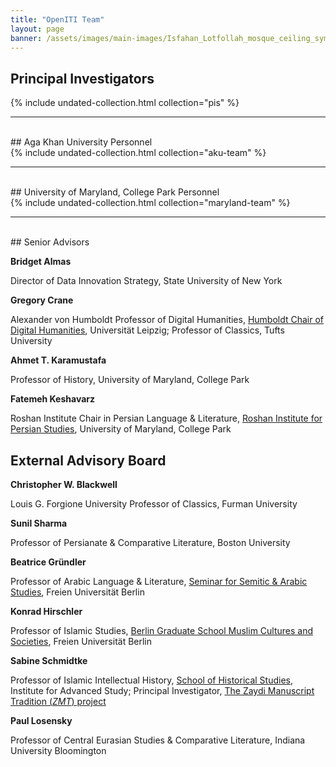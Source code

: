 ```yaml
---
title: "OpenITI Team"
layout: page
banner: /assets/images/main-images/Isfahan_Lotfollah_mosque_ceiling_symmetric_narrow_border.png
---
```

## Principal Investigators
<div class="entries-{{ page.entries_layout | default: 'list' }}">
  {% include undated-collection.html collection="pis" %}
</div>

------------------------------------------------
<br>## Aga Khan University Personnel
<div class="entries-{{ page.entries_layout | default: 'grid' }}">
  {% include undated-collection.html collection="aku-team" %}
</div>

------------------------------------------------
<br>## University of Maryland, College Park Personnel<div class="entries-{{ page.entries_layout | default: 'grid' }}">
  {% include undated-collection.html collection="maryland-team" %}
</div>

-------------------------------------------------
<br>## Senior Advisors

**Bridget Almas**

Director of Data Innovation Strategy, State University of New York

**Gregory Crane**

Alexander von Humboldt Professor of Digital Humanities, [Humboldt Chair of Digital Humanities](http://www.dh.uni-leipzig.de/wo/), Universität Leipzig; Professor of Classics, Tufts University

**Ahmet T. Karamustafa**

Professor of History, University of Maryland, College Park

**Fatemeh Keshavarz**

Roshan Institute Chair in Persian Language & Literature, [Roshan Institute for Persian Studies](https://sllc.umd.edu/fields/persian), University of Maryland, College Park
## External Advisory Board

**Christopher W. Blackwell**

Louis G. Forgione University Professor of Classics, Furman University

**Sunil Sharma**

Professor of Persianate & Comparative Literature, Boston University

**Beatrice Gründler**

Professor of Arabic Language & Literature, [Seminar for Semitic & Arabic Studies](https://www.geschkult.fu-berlin.de/en/e/semiarab/index.html), Freien Universität Berlin

**Konrad Hirschler**

Professor of Islamic Studies, [Berlin Graduate School Muslim Cultures and Societies](https://www.bgsmcs.fu-berlin.de/index.html), Freien Universität Berlin

**Sabine Schmidtke**

Professor of Islamic Intellectual History, [School of Historical Studies](https://www.ias.edu/hs), Institute for Advanced Study; Principal Investigator, [The Zaydi Manuscript Tradition (*ZMT*) project](https://www.ias.edu/digital-scholarship/zaydi_manuscript_tradition)

**Paul Losensky**

Professor of Central Eurasian Studies & Comparative Literature, Indiana University Bloomington
